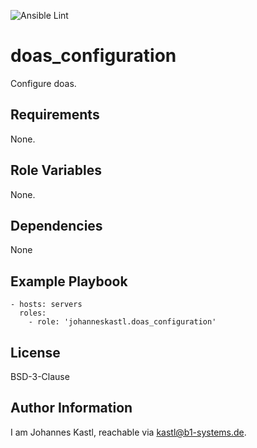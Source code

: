 ![Ansible Lint](https://github.com/johanneskastl/ansible-role-doas_configuration/workflows/Ansible%20Lint/badge.svg)

doas_configuration
=========

Configure doas.

Requirements
------------

None.

Role Variables
--------------

None.

Dependencies
------------

None

Example Playbook
----------------

    - hosts: servers
      roles:
        - role: 'johanneskastl.doas_configuration'

License
-------

BSD-3-Clause

Author Information
------------------

I am Johannes Kastl, reachable via kastl@b1-systems.de.
